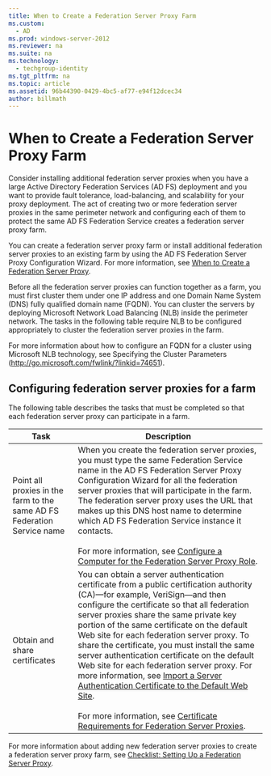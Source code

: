 ```yaml
---
title: When to Create a Federation Server Proxy Farm
ms.custom: 
  - AD
ms.prod: windows-server-2012
ms.reviewer: na
ms.suite: na
ms.technology: 
  - techgroup-identity
ms.tgt_pltfrm: na
ms.topic: article
ms.assetid: 96b44390-0429-4bc5-af77-e94f12dcec34
author: billmath
---
```

# When to Create a Federation Server Proxy Farm
Consider installing additional federation server proxies when you have a large Active Directory Federation Services \(AD FS\) deployment and you want to provide fault tolerance, load\-balancing, and scalability for your proxy deployment. The act of creating two or more federation server proxies in the same perimeter network and configuring each of them to protect the same AD FS Federation Service creates a federation server proxy farm.  
  
You can create a federation server proxy farm or install additional federation server proxies to an existing farm by using the AD FS Federation Server Proxy Configuration Wizard. For more information, see [When to Create a Federation Server Proxy](../../../../ad-fs/plan/WS2012-guide/proxy-placement/When-to-Create-a-Federation-Server-Proxy.md).  
  
Before all the federation server proxies can function together as a farm, you must first cluster them under one IP address and one Domain Name System \(DNS\) fully qualified domain name \(FQDN\). You can cluster the servers by deploying Microsoft Network Load Balancing \(NLB\) inside the perimeter network. The tasks in the following table require NLB to be configured appropriately to cluster the federation server proxies in the farm.  
  
For more information about how to configure an FQDN for a cluster using Microsoft NLB technology, see Specifying the Cluster Parameters \([http:\/\/go.microsoft.com\/fwlink\/?linkid\=74651](http://go.microsoft.com/fwlink/?linkid=74651)\).  
  
## Configuring federation server proxies for a farm  
The following table describes the tasks that must be completed so that each federation server proxy can participate in a farm.  
  
|Task|Description|  
|--------|---------------|  
|Point all proxies in the farm to the same AD FS Federation Service name|When you create the federation server proxies, you must type the same Federation Service name in the AD FS Federation Server Proxy Configuration Wizard for all the federation server proxies that will participate in the farm. The federation server proxy uses the URL that makes up this DNS host name to determine which AD FS Federation Service instance it contacts.<br /><br />For more information, see [Configure a Computer for the Federation Server Proxy Role](Configure-a-Computer-for-the-Federation-Server-Proxy-Role.md).|  
|Obtain and share certificates|You can obtain a server authentication certificate from a public certification authority \(CA\)—for example, VeriSign—and then configure the certificate so that all federation server proxies share the same private key portion of the same certificate on the default Web site for each federation server proxy. To share the certificate, you must install the same server authentication certificate on the default Web site for each federation server proxy. For more information, see [Import a Server Authentication Certificate to the Default Web Site](Import-a-Server-Authentication-Certificate-to-the-Default-Web-Site.md).<br /><br />For more information, see [Certificate Requirements for Federation Server Proxies](Certificate-Requirements-for-Federation-Server-Proxies.md).|  
  
For more information about adding new federation server proxies to create a federation server proxy farm, see [Checklist: Setting Up a Federation Server Proxy](Checklist--Setting-Up-a-Federation-Server-Proxy.md).  
  

